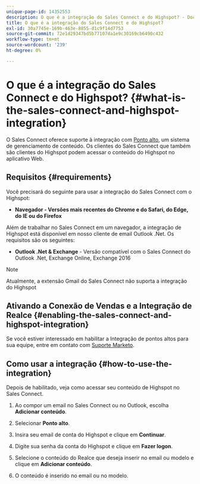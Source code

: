 ```yaml
---
unique-page-id: 14352553
description: O que é a integração do Sales Connect e do Highspot? - Documentação do Marketo - Documentação do produto
title: O que é a integração do Sales Connect e do Highspot?
exl-id: 30a7745e-169b-463e-8855-d1c9f14d7753
source-git-commit: 72e1d29347bd5b77107da1e9c30169cb6490c432
workflow-type: tm+mt
source-wordcount: '239'
ht-degree: 0%

---
```


# O que é a integração do Sales Connect e do Highspot? {#what-is-the-sales-connect-and-highspot-integration}

O Sales Connect oferece suporte à integração com [Ponto alto](https://www.highspot.com/), um sistema de gerenciamento de conteúdo. Os clientes do Sales Connect que também são clientes do Highspot podem acessar o conteúdo do Highspot no aplicativo Web.

## Requisitos {#requirements}

Você precisará do seguinte para usar a integração do Sales Connect com o Highspot:

* **Navegador - Versões mais recentes do Chrome e do Safari, do Edge, do IE ou do Firefox**

Além de trabalhar no Sales Connect em um navegador, a integração de Highspot está disponível em nosso cliente de email Outlook .Net. Os requisitos são os seguintes:

* **Outlook .Net &amp; Exchange** - Versão compatível com o Sales Connect do Outlook .Net, Exchange Online, Exchange 2016

>[!NOTE]
>
>Atualmente, a extensão Gmail do Sales Connect não suporta a integração do Highspot

## Ativando a Conexão de Vendas e a Integração de Realce {#enabling-the-sales-connect-and-highspot-integration}

Se você estiver interessado em habilitar a Integração de pontos altos para sua equipe, entre em contato com [Suporte Marketo](https://nation.marketo.com/t5/Support/ct-p/Support#).

## Como usar a integração {#how-to-use-the-integration}

Depois de habilitado, veja como acessar seu conteúdo de Highspot no Sales Connect.

1. Ao compor um email no Sales Connect ou no Outlook, escolha **Adicionar conteúdo**.

1. Selecionar **Ponto alto**.

1. Insira seu email de conta do Highspot e clique em **Continuar**.

1. Digite sua senha da conta do Highspot e clique em **Fazer logon**.

1. Selecione o conteúdo do Realce que deseja inserir no email ou modelo e clique em **Adicionar conteúdo**.

1. O conteúdo é inserido no email ou no modelo.
